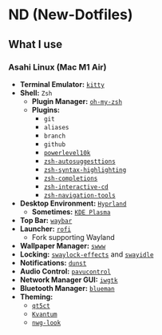# ND (New-Dotfiles)
## What I use
### Asahi Linux (Mac M1 Air)
- **Terminal Emulator:** [`kitty`](https://github.com/kovidgoyal/kitty)
- **Shell:** `Zsh`
    - **Plugin Manager:** [`oh-my-zsh`](https://github.com/ohmyzsh/ohmyzsh)
    - **Plugins:**
        - `git`
        - `aliases`
        - `branch`
        - `github`
        - [`powerlevel10k`](https://github.com/romkatv/powerlevel10k)
        - [`zsh-autosuggesttions`](https://github.com/zsh-users/zsh-autosuggestions)
        - [`zsh-syntax-highlighting`](https://github.com/zsh-users/zsh-syntax-highlighting)
        - [`zsh-completions`](https://github.com/zsh-users/zsh-completions)
        - [`zsh-interactive-cd`](https://github.com/mrjohannchang/zsh-interactive-cd)
        - [`zsh-navigation-tools`](https://github.com/z-shell/zsh-navigation-tools)
- **Desktop Environment:** [`Hyprland`](https://github.com/hyprwm/Hyprland)
    - **Sometimes:** [`KDE Plasma`](https://kde.org/plasma-desktop/)
- **Top Bar:** [`waybar`](https://github.com/Alexays/Waybar)
- **Launcher:** [`rofi`](https://github.com/lbonn/rofi)
    - Fork supporting Wayland
- **Wallpaper Manager:** [`swww`](https://github.com/Horus645/swww)
- **Locking:** [`swaylock-effects`](https://github.com/mortie/swaylock-effects) and [`swayidle`](https://github.com/swaywm/swayidle)
- **Notifications:** [`dunst`](https://github.com/dunst-project/dunst)
- **Audio Control:** [`pavucontrol`](https://github.com/pulseaudio/pavucontrol)
- **Network Manager GUI:** [`iwgtk`](https://github.com/J-Lentz/iwgtk)
- **Bluetooth Manager:** [`blueman`](https://github.com/blueman-project/blueman)
- **Theming:** 
    - [`qt5ct`](https://github.com/desktop-app/qt5ct)
    - [`Kvantum`](https://github.com/tsujan/Kvantum)
    - [`nwg-look`](https://github.com/nwg-piotr/nwg-look)
